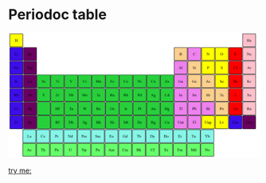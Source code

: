 # Periodoc table


![periodoc table](./images/periodic-table.png)

[try me:](https://abdullaalwaki.github.io/periodic-table/)
